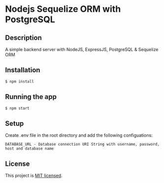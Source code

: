 # Nodejs Sequelize ORM with PostgreSQL

## Description

A simple backend server with NodeJS, ExpressJS, PostgreSQL & Sequelize ORM

## Installation

```sh
$ npm install
```

## Running the app

```sh
$ npm start
```

## Setup

Create .env file in the root directory and add the following configuations:

```
DATABASE_URL - Database connection URI String with username, password, host and database name
```

## License

This project is [MIT licensed](LICENSE).
